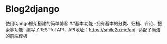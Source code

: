 # Blog2django
使用Django框架搭建的简单博客
##基本功能
-拥有基本的分类、归档、评论、搜索等功能
-编写了RESTful API，API地址：https://smile2u.me/api
-适配了简洁的前端模板
